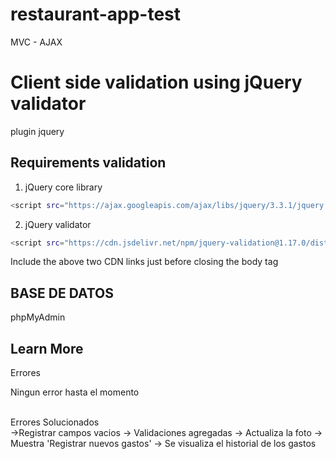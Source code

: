 # restaurant-app-test

MVC - AJAX

# Client side validation using jQuery validator

plugin jquery

## Requirements validation

1. jQuery core library

```bash
<script src="https://ajax.googleapis.com/ajax/libs/jquery/3.3.1/jquery.min.js"></script>
```

2. jQuery validator

```bash
<script src="https://cdn.jsdelivr.net/npm/jquery-validation@1.17.0/dist/jquery.validate.js"></script>
```

Include the above two CDN links just before closing the body tag

## BASE DE DATOS

phpMyAdmin 

## Learn More
Errores

Ningun error hasta el momento 

<br/>
Errores Solucionados<br/>
->Registrar campos vacios
-> Validaciones agregadas
-> Actualiza la foto
-> Muestra 'Registrar nuevos gastos'
-> Se visualiza el historial de los gastos


